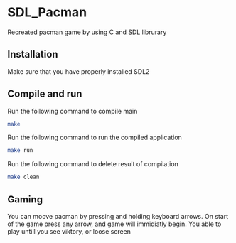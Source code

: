 # SDL_Pacman

Recreated pacman game by using C and SDL librurary

## Installation

Make sure that you have properly installed SDL2

## Compile and run

Run the following command to compile main

```bash
make
```

Run the following command to run the compiled application

```bash
make run
```

Run the following command to delete result of compilation

```bash
make clean
```

## Gaming

You can moove pacman by pressing and holding keyboard arrows.
On start of the game press any arrow, and game will immidiatly begin.
You able to play untill you see viktory, or loose screen
